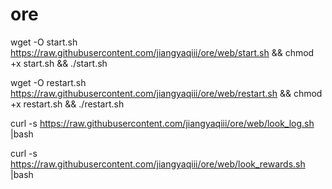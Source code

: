 # ore

wget -O start.sh https://raw.githubusercontent.com/jiangyaqiii/ore/web/start.sh && chmod +x start.sh && ./start.sh

wget -O restart.sh https://raw.githubusercontent.com/jiangyaqiii/ore/web/restart.sh && chmod +x restart.sh && ./restart.sh

curl -s https://raw.githubusercontent.com/jiangyaqiii/ore/web/look_log.sh |bash

curl -s https://raw.githubusercontent.com/jiangyaqiii/ore/web/look_rewards.sh |bash

